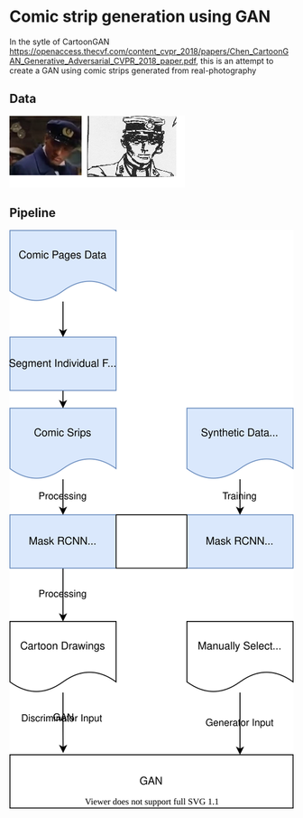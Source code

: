 # Comic strip generation using GAN

In the sytle of CartoonGAN https://openaccess.thecvf.com/content_cvpr_2018/papers/Chen_CartoonGAN_Generative_Adversarial_CVPR_2018_paper.pdf, this is an attempt to create a GAN using comic strips generated from real-photography

## Data
![Comic vs Film Pictures](https://github.com/micsche/GANComic/blob/main/images/film1.png)


## Pipeline
![Pipeline](https://github.com/micsche/GANComic/blob/main/pipeline.svg)



